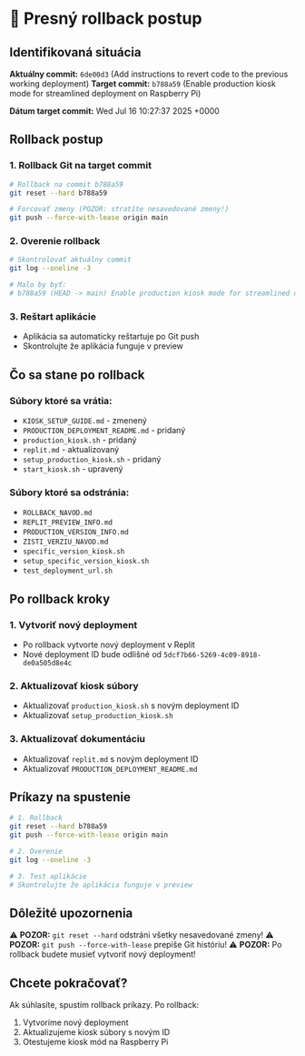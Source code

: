 # 🎯 Presný rollback postup

## Identifikovaná situácia

**Aktuálny commit:** `6de00d3` (Add instructions to revert code to the previous working deployment)
**Target commit:** `b788a59` (Enable production kiosk mode for streamlined deployment on Raspberry Pi)

**Dátum target commit:** Wed Jul 16 10:27:37 2025 +0000

## Rollback postup

### 1. Rollback Git na target commit
```bash
# Rollback na commit b788a59
git reset --hard b788a59

# Forcovať zmeny (POZOR: stratíte nesavedované zmeny!)
git push --force-with-lease origin main
```

### 2. Overenie rollback
```bash
# Skontrolovať aktuálny commit
git log --oneline -3

# Malo by byť:
# b788a59 (HEAD -> main) Enable production kiosk mode for streamlined deployment on Raspberry Pi
```

### 3. Reštart aplikácie
- Aplikácia sa automaticky reštartuje po Git push
- Skontrolujte že aplikácia funguje v preview

## Čo sa stane po rollback

### Súbory ktoré sa vrátia:
- `KIOSK_SETUP_GUIDE.md` - zmenený
- `PRODUCTION_DEPLOYMENT_README.md` - pridaný
- `production_kiosk.sh` - pridaný
- `replit.md` - aktualizovaný
- `setup_production_kiosk.sh` - pridaný
- `start_kiosk.sh` - upravený

### Súbory ktoré sa odstránia:
- `ROLLBACK_NAVOD.md`
- `REPLIT_PREVIEW_INFO.md`
- `PRODUCTION_VERSION_INFO.md`
- `ZISTI_VERZIU_NAVOD.md`
- `specific_version_kiosk.sh`
- `setup_specific_version_kiosk.sh`
- `test_deployment_url.sh`

## Po rollback kroky

### 1. Vytvoriť nový deployment
- Po rollback vytvorte nový deployment v Replit
- Nové deployment ID bude odlišné od `5dcf7b66-5269-4c09-8918-de0a505d8e4c`

### 2. Aktualizovať kiosk súbory
- Aktualizovať `production_kiosk.sh` s novým deployment ID
- Aktualizovať `setup_production_kiosk.sh`

### 3. Aktualizovať dokumentáciu
- Aktualizovať `replit.md` s novým deployment ID
- Aktualizovať `PRODUCTION_DEPLOYMENT_README.md`

## Príkazy na spustenie

```bash
# 1. Rollback
git reset --hard b788a59
git push --force-with-lease origin main

# 2. Overenie
git log --oneline -3

# 3. Test aplikácie
# Skontrolujte že aplikácia funguje v preview
```

## Dôležité upozornenia

⚠️ **POZOR:** `git reset --hard` odstráni všetky nesavedované zmeny!
⚠️ **POZOR:** `git push --force-with-lease` prepíše Git históriu!
⚠️ **POZOR:** Po rollback budete musieť vytvoriť nový deployment!

## Chcete pokračovať?

Ak súhlasíte, spustím rollback príkazy. Po rollback:
1. Vytvoríme nový deployment
2. Aktualizujeme kiosk súbory s novým ID
3. Otestujeme kiosk mód na Raspberry Pi